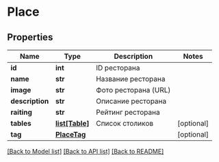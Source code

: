 # Place

## Properties
Name | Type | Description | Notes
------------ | ------------- | ------------- | -------------
**id** | **int** | ID ресторана | 
**name** | **str** | Название ресторана | 
**image** | **str** | Фото ресторана (URL) | 
**description** | **str** | Описание ресторана | 
**raiting** | **str** | Рейтинг ресторана | 
**tables** | [**list[Table]**](Table.md) | Список столиков | [optional] 
**tag** | [**PlaceTag**](PlaceTag.md) |  | [optional] 

[[Back to Model list]](../README.md#documentation-for-models) [[Back to API list]](../README.md#documentation-for-api-endpoints) [[Back to README]](../README.md)

